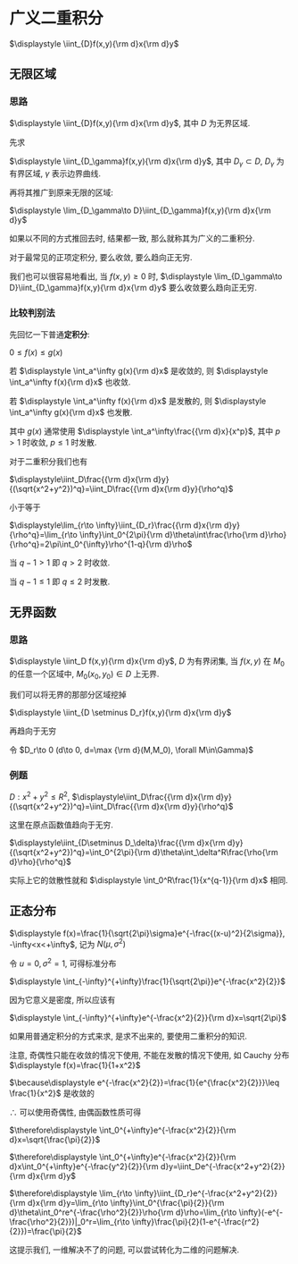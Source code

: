 # 广义二重积分

$\displaystyle \iint_{D}f(x,y){\rm d}x{\rm d}y$

## 无限区域

### 思路

$\displaystyle \iint_{D}f(x,y){\rm d}x{\rm d}y$, 其中 $D$ 为无界区域.

先求

$\displaystyle \iint_{D_\gamma}f(x,y){\rm d}x{\rm d}y$, 其中 $D_\gamma\subset D$, $D_\gamma$ 为有界区域, $\gamma$ 表示边界曲线.

再将其推广到原来无限的区域:

$\displaystyle \lim_{D_\gamma\to D}\iint_{D_\gamma}f(x,y){\rm d}x{\rm d}y$

如果以不同的方式推回去时, 结果都一致, 那么就称其为广义的二重积分.

对于最常见的正项定积分, 要么收敛, 要么趋向正无穷.

我们也可以很容易地看出, 当 $f(x,y)\geq 0$ 时, 
$\displaystyle \lim_{D_\gamma\to D}\iint_{D_\gamma}f(x,y){\rm d}x{\rm d}y$ 要么收敛要么趋向正无穷.

### 比较判别法

先回忆一下普通**定积分**:

$0\leq f(x)\leq g(x)$

若 $\displaystyle \int_a^\infty g(x){\rm d}x$ 是收敛的, 则 $\displaystyle \int_a^\infty f(x){\rm d}x$ 也收敛.

若 $\displaystyle \int_a^\infty f(x){\rm d}x$ 是发散的, 则 $\displaystyle \int_a^\infty g(x){\rm d}x$ 也发散.

其中 $g(x)$ 通常使用 $\displaystyle \int_a^\infty\frac{{\rm d}x}{x^p}$, 其中 $p>1$ 时收敛, $p\leq 1$ 时发散.

对于二重积分我们也有

$\displaystyle\iint_D\frac{{\rm d}x{\rm d}y}{(\sqrt{x^2+y^2})^q}=\iint_D\frac{{\rm d}x{\rm d}y}{\rho^q}$

小于等于

$\displaystyle\lim_{r\to \infty}\iint_{D_r}\frac{{\rm d}x{\rm d}y}{\rho^q}=\lim_{r\to \infty}\int_0^{2\pi}{\rm d}\theta\int\frac{\rho{\rm d}\rho}{\rho^q}=2\pi\int_0^{\infty}\rho^{1-q}{\rm d}\rho$

当 $q-1>1$ 即 $q>2$ 时收敛.

当 $q-1\leq 1$ 即 $q\leq 2$ 时发散.


## 无界函数

### 思路

$\displaystyle \iint_D f(x,y){\rm d}x{\rm d}y$, $D$ 为有界闭集, 当 $f(x,y)$ 在 $M_0$ 的任意一个区域中, $M_0(x_0,y_0)\in D$ 上无界.

我们可以将无界的那部分区域挖掉

$\displaystyle \iint_{D \setminus D_r}f(x,y){\rm d}x{\rm d}y$

再趋向于无穷

令 $D_r\to 0 (d\to 0, d=\max {\rm d}(M,M_0), \forall M\in\Gamma)$

### 例题

$D: x^2+y^2\leq R^2$, $\displaystyle\iint_D\frac{{\rm d}x{\rm d}y}{(\sqrt{x^2+y^2})^q}=\iint_D\frac{{\rm d}x{\rm d}y}{\rho^q}$

这里在原点函数值趋向于无穷.

$\displaystyle\iint_{D\setminus D_\delta}\frac{{\rm d}x{\rm d}y}{(\sqrt{x^2+y^2})^q}=\int_0^{2\pi}{\rm d}\theta\int_\delta^R\frac{\rho{\rm d}\rho}{\rho^q}$

实际上它的敛散性就和 $\displaystyle \int_0^R\frac{1}{x^{q-1}}{\rm d}x$ 相同.

## 正态分布

$\displaystyle f(x)=\frac{1}{\sqrt{2\pi}\sigma}e^{-\frac{(x-u)^2}{2\sigma}}, -\infty<x<+\infty$, 记为 $N(\mu, \sigma^2)$

令 $u=0, \sigma^2=1$, 可得标准分布

$\displaystyle \int_{-\infty}^{+\infty}\frac{1}{\sqrt{2\pi}}e^{-\frac{x^2}{2}}$

因为它意义是密度, 所以应该有

$\displaystyle \int_{-\infty}^{+\infty}e^{-\frac{x^2}{2}}{\rm d}x=\sqrt{2\pi}$

如果用普通定积分的方式来求, 是求不出来的, 要使用二重积分的知识.

注意, 奇偶性只能在收敛的情况下使用, 不能在发散的情况下使用, 如 Cauchy 分布 $\displaystyle f(x)=\frac{1}{1+x^2}$

$\because\displaystyle e^{-\frac{x^2}{2}}=\frac{1}{e^{\frac{x^2}{2}}}\leq \frac{1}{x^2}$ 是收敛的

$\therefore$ 可以使用奇偶性, 由偶函数性质可得

$\therefore\displaystyle \int_0^{+\infty}e^{-\frac{x^2}{2}}{\rm d}x=\sqrt{\frac{\pi}{2}}$

$\therefore\displaystyle \int_0^{+\infty}e^{-\frac{x^2}{2}}{\rm d}x\int_0^{+\infty}e^{-\frac{y^2}{2}}{\rm d}y=\iint_De^{-\frac{x^2+y^2}{2}}{\rm d}x{\rm d}y$

$\therefore\displaystyle \lim_{r\to \infty}\iint_{D_r}e^{-\frac{x^2+y^2}{2}}{\rm d}x{\rm d}y=\lim_{r\to \infty}\int_0^{\frac{\pi}{2}}{\rm d}\theta\int_0^re^{-\frac{\rho^2}{2}}\rho{\rm d}\rho=\lim_{r\to \infty}(-e^{-\frac{\rho^2}{2}})|_0^r=\lim_{r\to \infty}\frac{\pi}{2}(1-e^{-\frac{r^2}{2}})=\frac{\pi}{2}$

这提示我们, 一维解决不了的问题, 可以尝试转化为二维的问题解决.

